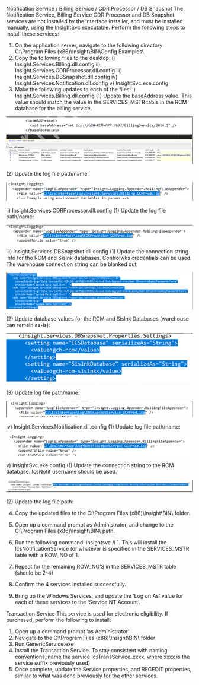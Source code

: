 Notification Service / Billing Service / CDR Processor / DB Snapshot
The Notification Service, Billing Service CDR Processor and DB Snapshot services are not installed by the Interface installer, and must be installed manually, using the InsightSvc executable.  Perform the following steps to install these services:
1.	On the application server, navigate to the following directory: C:\Program Files (x86)\Insight\BIN\Config Examples\ 
2.	Copy the following files to the desktop:
i)	Insight.Services.Billing.dll.config
ii)	Insight.Services.CDRProcessor.dll.config
iii)	Insight.Services.DBSnapshot.dll.config
iv)	Insight.Services.Notification.dll.config
v)	InsightSvc.exe.config
3.	Make the following updates to each of the files:
i)	Insight.Services.Billing.dll.config
(1)	Update the baseAddress value.  This value should match the value in the SERVICES_MSTR table in the RCM database for the billing service.

![image.png](/.attachments/image-ac7ab93a-fde0-48d0-ab38-7bcc29459a16.png)

(2)	Update the log file path/name:

![image.png](/.attachments/image-64c49575-d3b5-4739-8229-52578df988a1.png)

ii)	Insight.Services.CDRProcessor.dll.config
(1)	Update the log file path/name:

![image.png](/.attachments/image-7a979c98-7ea0-48dd-8153-c54a3e1eae7c.png)

iii)	Insight.Services.DBSnapshot.dll.config
(1)	Update the connection string info for the RCM and Sislnk databases. Controlwks credentials can be used.  The warehouse connection string can be blanked out.

![image.png](/.attachments/image-1f786bbc-eb77-4b0a-9038-1a814c8cc6f9.png)

(2)	Update database values for the RCM and Sislnk Databases (warehouse can remain as-is):

![image.png](/.attachments/image-949ae6e5-cd13-412f-ab20-0b962f36ac4e.png)

(3)	Update log file path/name:

![image.png](/.attachments/image-2dda5a76-1f03-438c-9296-9606e8b85a92.png)

iv)	Insight.Services.Notification.dll.config
(1)	Update log file path/name: 

![image.png](/.attachments/image-1ae724f4-6c6c-4ada-b657-420267c837af.png)

v)	InsightSvc.exe.config
(1)	Update the connection string to the RCM database.  IcsNotif username should be used.

![image.png](/.attachments/image-a04853fd-e56d-4d74-b869-821afce4a718.png)

(2)	Update the log file path:
 

4.	Copy the updated files to the C:\Program Files (x86)\Insight\BIN\ folder. 
5.	Open up a command prompt as Administrator, and change to the C:\Program Files (x86)\Insight\BIN\ path.
6.	Run the following command:  insightsvc /i 1.  This will install the IcsNotificationService (or whatever is specified in the SERVICES_MSTR table with a ROW_NO of 1.
 
 
7.	Repeat for the remaining ROW_NO’S in the SERVICES_MSTR table (should be 2-4)
8.	Confirm the 4 services installed successfully.
9.	Bring up the Windows Services, and update the ‘Log on As’ value for each of these services to the ‘Service NT Account’. 



Transaction Service
This service is used for electronic eligibility.  If purchased, perform the following to install:
1.	Open up a command prompt ‘as Administrator’
2.	Navigate to the C:\Program Files (x86)\Insight\BIN\ folder
3.	Run GenericService.exe
4.	Install the Transaction Service.  To stay consistent with naming conventions, name the service IcsTransService_xxxx, where xxxx is the service suffix previously used)
5.	Once complete, update the Service properties, and REGEDIT properties, similar to what was done previously for the other services.
